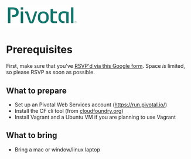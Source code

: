 # ![Pivotal Logo](img/pivotal_logo_sm.png)

# Prerequisites #

First, make sure that you've [RSVP'd via this Google form](http://goo.gl/forms/IYVq2OQAH0). Space *is* limited, so please RSVP as soon as possible.

## What to prepare
 - Set up an Pivotal Web Services account (https://run.pivotal.io/)
 - Install the CF cli tool (from [cloudfoundry.org](https://docs.cloudfoundry.org/devguide/installcf/install-go-cli.html))
 - Install Vagrant and a Ubuntu VM if you are planning to use Vagrant


## What to bring
 - Bring a mac or window/linux laptop
